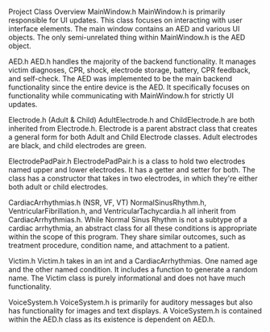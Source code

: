 Project Class Overview
MainWindow.h
MainWindow.h is primarily responsible for UI updates. This class focuses on interacting with user interface elements. The main window contains an AED and various UI objects. The only semi-unrelated thing within MainWindow.h is the AED object.

AED.h
AED.h handles the majority of the backend functionality. It manages victim diagnoses, CPR, shock, electrode storage, battery, CPR feedback, and self-check. The AED was implemented to be the main backend functionality since the entire device is the AED. It specifically focuses on functionality while communicating with MainWindow.h for strictly UI updates.

Electrode.h (Adult & Child)
AdultElectrode.h and ChildElectrode.h are both inherited from Electrode.h. Electrode is a parent abstract class that creates a general form for both Adult and Child Electrode classes. Adult electrodes are black, and child electrodes are green.

ElectrodePadPair.h
ElectrodePadPair.h is a class to hold two electrodes named upper and lower electrodes. It has a getter and setter for both. The class has a constructor that takes in two electrodes, in which they're either both adult or child electrodes.

CardiacArrhythmias.h (NSR, VF, VT)
NormalSinusRhythm.h, VentricularFibrillation.h, and VentricularTachycardia.h all inherit from CardiacArrhythmias.h. While Normal Sinus Rhythm is not a subtype of a cardiac arrhythmia, an abstract class for all these conditions is appropriate within the scope of this program. They share similar outcomes, such as treatment procedure, condition name, and attachment to a patient.

Victim.h
Victim.h takes in an int and a CardiacArrhythmias. One named age and the other named condition. It includes a function to generate a random name. The Victim class is purely informational and does not have much functionality.

VoiceSystem.h
VoiceSystem.h is primarily for auditory messages but also has functionality for images and text displays. A VoiceSystem.h is contained within the AED.h class as its existence is dependent on AED.h.